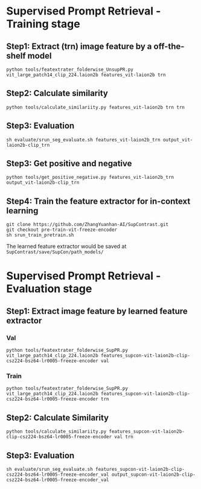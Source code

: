 # Supervised Prompt Retrieval - Training stage

## Step1: Extract (trn) image feature by a off-the-shelf model
```
python tools/featextrater_folderwise_UnsupPR.py vit_large_patch14_clip_224.laion2b features_vit-laion2b trn
```

## Step2: Calculate similarity
```
python tools/calculate_similariity.py features_vit-laion2b trn trn
```

## Step3: Evaluation
```
sh evaluate/srun_seg_evaluate.sh features_vit-laion2b_trn output_vit-laion2b-clip_trn
```

## Step3: Get positive and negative
```
python tools/get_positive_negative.py features_vit-laion2b_trn output_vit-laion2b-clip_trn
```

## Step4: Train the feature extractor for in-context learning
```
git clone https://github.com/ZhangYuanhan-AI/SupContrast.git
git checkout pre-train-vit-freeze-encoder
sh srun_train_pretrain.sh
```
The learned feature extractor would be saved at 
``
SupContrast/save/SupCon/path_models/
``


# Supervised Prompt Retrieval - Evaluation stage

## Step1: Extract image feature by learned feature extractor
### Val
```
python tools/featextrater_folderwise_SupPR.py vit_large_patch14_clip_224.laion2b features_supcon-vit-laion2b-clip-csz224-bsz64-lr0005-freeze-encoder val
```

### Train
```
python tools/featextrater_folderwise_SupPR.py vit_large_patch14_clip_224.laion2b features_supcon-vit-laion2b-clip-csz224-bsz64-lr0005-freeze-encoder trn
```

## Step2: Calculate Similarity
```
python tools/calculate_similariity.py features_supcon-vit-laion2b-clip-csz224-bsz64-lr0005-freeze-encoder val trn
```

## Step3: Evaluation
```
sh evaluate/srun_seg_evaluate.sh features_supcon-vit-laion2b-clip-csz224-bsz64-lr0005-freeze-encoder_val output_supcon-vit-laion2b-clip-csz224-bsz64-lr0005-freeze-encoder_val
```